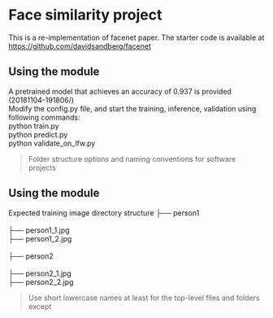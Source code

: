 # Face similarity project

This is a re-implementation of facenet paper. The starter code is available at https://github.com/davidsandberg/facenet

## Using the module
A pretrained model that achieves an accuracy of 0.937 is provided (20181104-191806/)<br />
Modify the config.py file, and start the training, inference, validation using following commands:<br />
python train.py<br />
python predict.py<br />
python validate_on_lfw.py<br />

> Folder structure options and naming conventions for software projects
## Using the module
Expected training image directory structure
├── person1 <br />                           
  ├── person1_1.jpg <br />
  ├── person1_2.jpg <br />                   
├── person2 <br />               
  ├── person2_1.jpg <br />
  ├── person2_2.jpg <br />
> Use short lowercase names at least for the top-level files and folders except <br />
